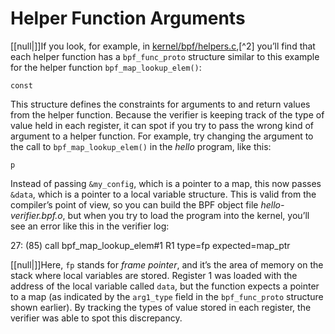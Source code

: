 # Helper Function Arguments

[[null|]]If you look, for example, in [kernel/bpf/helpers.c](https://oreil.ly/tjjVR),[^2] you’ll find that each helper function has a `bpf_func_proto` structure similar to this example for the helper function `bpf_map_lookup_elem()`:

    const

This structure defines the constraints for arguments to and return values from the helper function. Because the verifier is keeping track of the type of value held in each register, it can spot if you try to pass the wrong kind of argument to a helper function. For example, try changing the argument to the call to `bpf_map_lookup_elem()` in the _hello_ program, like this:

    p

Instead of passing `&my_config`, which is a pointer to a map, this now passes `&data`, which is a pointer to a local variable structure. This is valid from the compiler’s point of view, so you can build the BPF object file _hello-verifier.bpf.o_, but when you try to load the program into the kernel, you’ll see an error like this in the verifier log:

27: (85) call bpf\_map\_lookup\_elem#1
R1 type=fp expected=map\_ptr

[[null|]]Here, `fp` stands for _frame pointer_, and it’s the area of memory on the stack where local variables are stored. Register 1 was loaded with the address of the local variable called `data`, but the function expects a pointer to a map (as indicated by the `arg1_type` field in the `bpf_func_proto` structure shown earlier). By tracking the types of value stored in each register, the verifier was able to spot this discrepancy.
